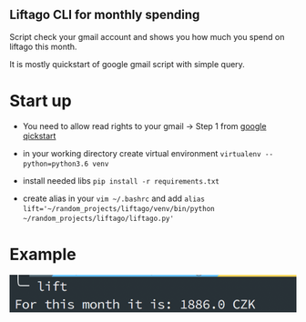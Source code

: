 ## Liftago CLI for monthly spending

Script check your gmail account and shows you how much you spend on liftago this month.

It is mostly quickstart of google gmail script with simple query. 

# Start up 

- You need to allow read rights to your gmail -> Step 1 from [google qickstart](https://developers.google.com/gmail/api/quickstart/python)

- in your working directory create virtual environment `virtualenv --python=python3.6 venv`

- install needed libs `pip install -r requirements.txt`

- create alias in your `vim ~/.bashrc` and add `alias lift='~/random_projects/liftago/venv/bin/python ~/random_projects/liftago/liftago.py'`

# Example 
![example](docs/example.png)